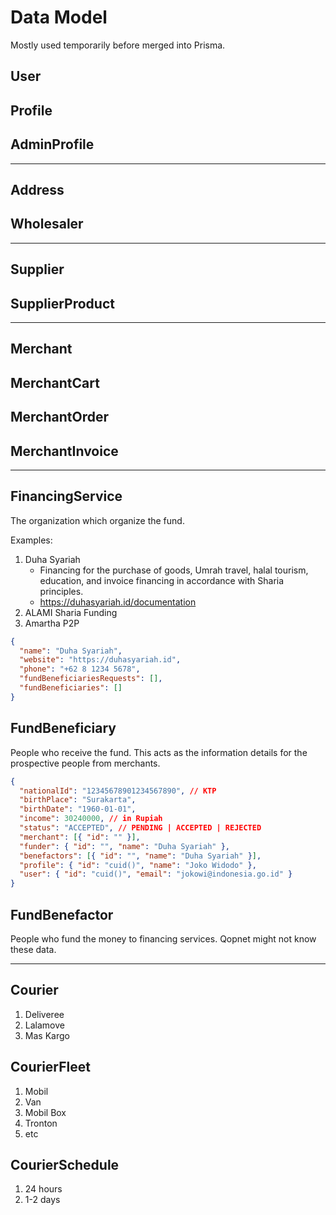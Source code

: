 # Data Model

Mostly used temporarily before merged into Prisma.

## User

## Profile

## AdminProfile

---

## Address

## Wholesaler

---

## Supplier

## SupplierProduct

---

## Merchant

## MerchantCart

## MerchantOrder

## MerchantInvoice

---

## FinancingService

The organization which organize the fund.

Examples:

1. Duha Syariah
   - Financing for the purchase of goods, Umrah travel, halal tourism, education, and invoice financing in accordance with Sharia principles.
   - https://duhasyariah.id/documentation
2. ALAMI Sharia Funding
3. Amartha P2P

```json
{
  "name": "Duha Syariah",
  "website": "https://duhasyariah.id",
  "phone": "+62 8 1234 5678",
  "fundBeneficiariesRequests": [],
  "fundBeneficiaries": []
}
```

## FundBeneficiary

People who receive the fund. This acts as the information details for the prospective people from merchants.

```json
{
  "nationalId": "12345678901234567890", // KTP
  "birthPlace": "Surakarta",
  "birthDate": "1960-01-01",
  "income": 30240000, // in Rupiah
  "status": "ACCEPTED", // PENDING | ACCEPTED | REJECTED
  "merchant": [{ "id": "" }],
  "funder": { "id": "", "name": "Duha Syariah" },
  "benefactors": [{ "id": "", "name": "Duha Syariah" }],
  "profile": { "id": "cuid()", "name": "Joko Widodo" },
  "user": { "id": "cuid()", "email": "jokowi@indonesia.go.id" }
}
```

## FundBenefactor

People who fund the money to financing services. Qopnet might not know these data.

---

## Courier

1. Deliveree
2. Lalamove
3. Mas Kargo

## CourierFleet

1. Mobil
2. Van
3. Mobil Box
4. Tronton
5. etc

## CourierSchedule

1. 24 hours
2. 1-2 days
